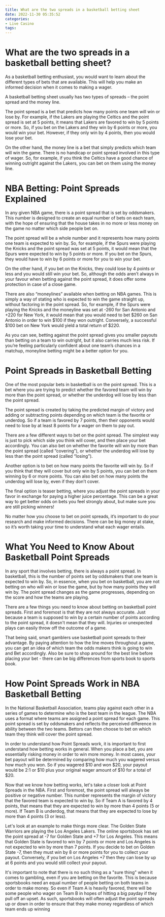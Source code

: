 ```yaml
---
title: What are the two spreads in a basketball betting sheet 
date: 2022-11-30 05:35:52
categories:
- Live Casino
tags:
---
```



#  What are the two spreads in a basketball betting sheet? 

As a basketball betting enthusiast, you would want to learn about the different types of bets that are available. This will help you make an informed decision when it comes to making a wager.

A basketball betting sheet usually has two types of spreads – the point spread and the money line.

The point spread is a bet that predicts how many points one team will win or lose by. For example, if the Lakers are playing the Celtics and the point spread is set at 5 points, it means that Lakers are favored to win by 5 points or more. So, if you bet on the Lakers and they win by 6 points or more, you would win your bet. However, if they only win by 4 points, then you would lose your bet.

On the other hand, the money line is a bet that simply predicts which team will win the game. There is no handicap or point spread involved in this type of wager. So, for example, if you think the Celtics have a good chance of winning outright against the Lakers, you can bet on them using the money line.

#  NBA Betting: Point Spreads Explained 

In any given NBA game, there is a point spread that is set by oddsmakers. This number is designed to create an equal number of bets on each team, with the hope of ensuring that the house takes in no more or less money on the game no matter which side people bet on. 

The point spread will be a whole number and it represents how many points one team is expected to win by. So, for example, if the Spurs were playing the Knicks and the point spread was set at 5 points, it would mean that the Spurs were expected to win by 5 points or more. If you bet on the Spurs, they would have to win by 6 points or more for you to win your bet. 

On the other hand, if you bet on the Knicks, they could lose by 4 points or less and you would still win your bet. So, although the odds aren’t always in your favour when betting against the point spread, it does offer some protection in case of a close game. 

There are also “moneylines” available when betting on NBA games. This is simply a way of stating who is expected to win the game straight up, without factoring in the point spread. So, for example, if the Spurs were playing the Knicks and the moneyline was set at -260 for San Antonio and +220 for New York, it would mean that you would need to bet $260 on San Antonio in order to win $100 if they won outright. Conversely, a successful $100 bet on New York would yield a total return of $220. 

As you can see, betting against the point spread gives you smaller payouts than betting on a team to win outright, but it also carries much less risk. If you’re feeling particularly confident about one team’s chances in a matchup, moneyline betting might be a better option for you.

#  Point Spreads in Basketball Betting 

One of the most popular bets in basketball is on the point spread. This is a bet where you are trying to predict whether the favored team will win by more than the point spread, or whether the underdog will lose by less than the point spread. 

The point spread is created by taking the predicted margin of victory and adding or subtracting points depending on which team is the favorite or underdog. So if a team is favored by 7 points, then their opponents would need to lose by at least 8 points for a wager on them to pay out. 

There are a few different ways to bet on the point spread. The simplest way is just to pick which side you think will cover, and then place your bet accordingly. You can also bet on whether the favorite will win by more than the point spread (called “covering”), or whether the underdog will lose by less than the point spread (called “losing”). 

Another option is to bet on how many points the favorite will win by. So if you think that they will cover but only win by 5 points, you can bet on them winning by 6 or more points. You can also bet on how many points the underdog will lose by, even if they don’t cover. 

The final option is teaser betting, where you adjust the point spreads in your favor in exchange for paying a higher juice percentage. This can be a great way to get better odds on bets you feel strongly about, but make sure you are still picking winners! 

No matter how you choose to bet on point spreads, it’s important to do your research and make informed decisions. There can be big money at stake, so it’s worth taking your time to understand what each wager entails.

#  What You Need to Know About Basketball Point Spreads 

In any sport that involves betting, there is always a point spread. In basketball, this is the number of points set by oddsmakers that one team is expected to win by. So, in essence, when you bet on basketball, you are not betting on who will win or lose the game, but by how many points they will win by. The point spread changes as the game progresses, depending on the score and how the teams are playing.

There are a few things you need to know about betting on basketball point spreads. First and foremost is that they are not always accurate. Just because a team is supposed to win by a certain number of points according to the point spread, it doesn't mean that they will. Injuries or unexpected plays can easily throw off the outcome of a game.

That being said, smart gamblers use basketball point spreads to their advantage. By paying attention to how the line moves throughout a game, you can get an idea of which team the odds makers think is going to win and Bet accordingly. Also be sure to shop around for the best line before placing your bet - there can be big differences from sports book to sports book.

#  How Point Spreads Work in NBA Basketball Betting

In the National Basketball Association, teams play against each other in a series of games to determine who is the best team in the league. The NBA uses a format where teams are assigned a point spread for each game. This point spread is set by oddsmakers and reflects the perceived difference in ability between the two teams. Bettors can then choose to bet on which team they think will cover the point spread.

In order to understand how Point Spreads work, it is important to first understand how betting works in general. When you place a bet, you are essentially risking money in order to win more money. In most cases, your bet payout will be determined by comparing how much you wagered versus how much you won. So if you wagered $10 and won $20, your payout would be 2:1 or $10 plus your original wager amount of $10 for a total of $20.

Now that we know how betting works, let's take a closer look at Point Spreads in the NBA. First and foremost, the point spread will always be positive or negative number. This number represents the margin of victory that the favored team is expected to win by. So if Team A is favored by 4 points, that means that they are expected to win by more than 4 points (5 or more). If Team B is underdog, that means that they are expected to lose by more than 4 points (3 or less).

Let's look at an example to make things more clear. The Golden State Warriors are playing the Los Angeles Lakers. The online sportsbook has set the point spread at -7 for Golden State and +7 for Los Angeles. This means that Golden State is favored to win by 7 points or more and Los Angeles is not expected to win by more than 7 points. If you decide to bet on Golden State -7, then they must win by 8 or more points for you to collect your payout. Conversely, if you bet on Los Angeles +7 then they can lose by up at 6 points and you would still collect your payout.

It's important to note that there is no such thing as a "sure thing" when it comes to gambling, even if you are betting on the favorite. This is because sportsbooks need an equal number of people betting on both teams in order to make money. So even if Team A is heavily favored, there will be some people who wager on Team B in hopes of hitting a big payday if they pull off an upset. As such, sportsbooks will often adjust the point spreads up or down in order to ensure that they make money regardless of which team ends up winning